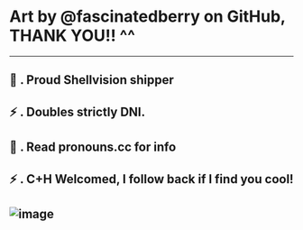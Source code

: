 


# Art by @fascinatedberry on GitHub, THANK YOU!! ^^
--------------------
🐚 . Proud Shellvision shipper
--------------------
⚡ . Doubles strictly DNI.
--------------------
🐚 . Read pronouns.cc for info
--------------------
⚡ . C+H Welcomed, I follow back if I find you cool!
--------------------
![image](https://github.com/user-attachments/assets/7f59de88-4599-4ba8-b852-ad68ccd8809e)
--------------------
